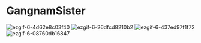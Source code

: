 # GangnamSister
![ezgif-6-4d62e8c03f40](https://user-images.githubusercontent.com/62687919/118610451-bd422a80-b7f6-11eb-836a-e6686857b210.gif)
![ezgif-6-26dfcd8210b2](https://user-images.githubusercontent.com/62687919/118610453-bddac100-b7f6-11eb-8b83-cae3d72faa17.gif)
![ezgif-6-437ed97f1f72](https://user-images.githubusercontent.com/62687919/118610459-bf0bee00-b7f6-11eb-88da-16eff6fc53b5.gif)
![ezgif-6-08760db16847](https://user-images.githubusercontent.com/62687919/118610461-bfa48480-b7f6-11eb-832a-c0e89413e3a8.gif)
